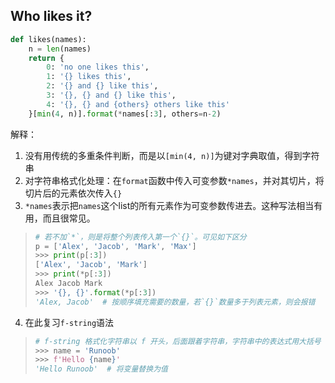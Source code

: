 
## Who likes it?

```python
def likes(names):
    n = len(names)
    return {
        0: 'no one likes this',
        1: '{} likes this', 
        2: '{} and {} like this', 
        3: '{}, {} and {} like this', 
        4: '{}, {} and {others} others like this'
    }[min(4, n)].format(*names[:3], others=n-2)
```
解释：
1. 没有用传统的多重条件判断，而是以`[min(4, n)]`为键对字典取值，得到字符串
2. 对字符串格式化处理：在`format`函数中传入可变参数`*names`，并对其切片，将切片后的元素依次传入`{}`
3. `*names`表示把`names`这个list的所有元素作为可变参数传进去。这种写法相当有用，而且很常见。
> ```python
> # 若不加`*`，则是将整个列表传入第一个`{}`。可见如下区分
> p = ['Alex', 'Jacob', 'Mark', 'Max']
> >>> print(p[:3])
> ['Alex', 'Jacob', 'Mark']
> >>> print(*p[:3])
> Alex Jacob Mark
> >>> '{}, {}'.format(*p[:3])
> 'Alex, Jacob'  # 按顺序填充需要的数量，若`{}`数量多于列表元素，则会报错
> ```
4. 在此复习`f-string`语法
> ```python
> # f-string 格式化字符串以 f 开头，后面跟着字符串，字符串中的表达式用大括号 {} 包起来，它会将变量或表达式计算后的值替换进去
> >>> name = 'Runoob'
> >>> f'Hello {name}'
> 'Hello Runoob'  # 将变量替换为值
> ```
